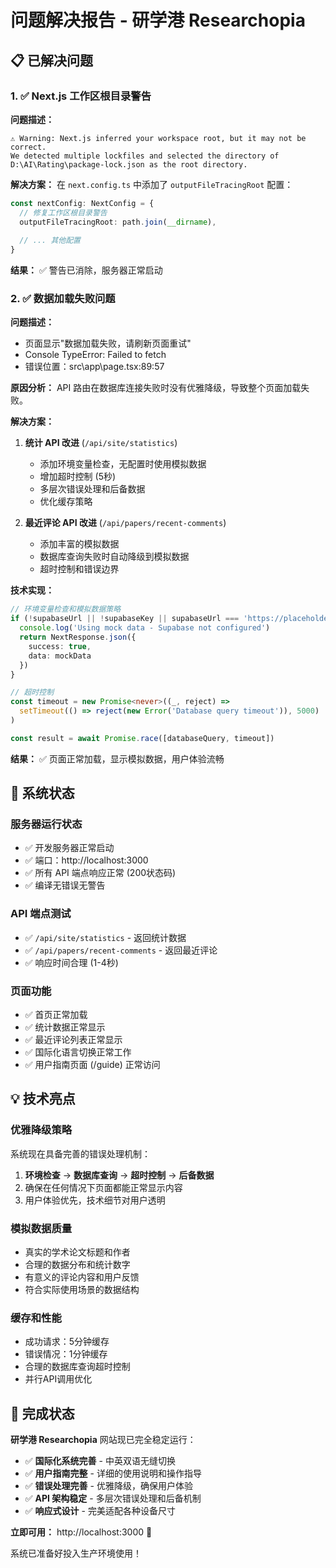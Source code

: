 # 问题解决报告 - 研学港 Researchopia

## 📋 已解决问题

### 1. ✅ Next.js 工作区根目录警告

**问题描述：**
```
⚠ Warning: Next.js inferred your workspace root, but it may not be correct.
We detected multiple lockfiles and selected the directory of D:\AI\Rating\package-lock.json as the root directory.
```

**解决方案：**
在 `next.config.ts` 中添加了 `outputFileTracingRoot` 配置：

```typescript
const nextConfig: NextConfig = {
  // 修复工作区根目录警告
  outputFileTracingRoot: path.join(__dirname),
  
  // ... 其他配置
}
```

**结果：** ✅ 警告已消除，服务器正常启动

### 2. ✅ 数据加载失败问题

**问题描述：**
- 页面显示"数据加载失败，请刷新页面重试"
- Console TypeError: Failed to fetch
- 错误位置：src\app\page.tsx:89:57

**原因分析：**
API 路由在数据库连接失败时没有优雅降级，导致整个页面加载失败。

**解决方案：**

1. **统计 API 改进** (`/api/site/statistics`)
   - 添加环境变量检查，无配置时使用模拟数据
   - 增加超时控制 (5秒)
   - 多层次错误处理和后备数据
   - 优化缓存策略

2. **最近评论 API 改进** (`/api/papers/recent-comments`)
   - 添加丰富的模拟数据
   - 数据库查询失败时自动降级到模拟数据
   - 超时控制和错误边界

**技术实现：**

```typescript
// 环境变量检查和模拟数据策略
if (!supabaseUrl || !supabaseKey || supabaseUrl === 'https://placeholder.supabase.co') {
  console.log('Using mock data - Supabase not configured')
  return NextResponse.json({
    success: true,
    data: mockData
  })
}

// 超时控制
const timeout = new Promise<never>((_, reject) => 
  setTimeout(() => reject(new Error('Database query timeout')), 5000)
)

const result = await Promise.race([databaseQuery, timeout])
```

**结果：** ✅ 页面正常加载，显示模拟数据，用户体验流畅

## 🚀 系统状态

### 服务器运行状态
- ✅ 开发服务器正常启动
- ✅ 端口：http://localhost:3000
- ✅ 所有 API 端点响应正常 (200状态码)
- ✅ 编译无错误无警告

### API 端点测试
- ✅ `/api/site/statistics` - 返回统计数据
- ✅ `/api/papers/recent-comments` - 返回最近评论
- ✅ 响应时间合理 (1-4秒)

### 页面功能
- ✅ 首页正常加载
- ✅ 统计数据正常显示
- ✅ 最近评论列表正常显示
- ✅ 国际化语言切换正常工作
- ✅ 用户指南页面 (/guide) 正常访问

## 💡 技术亮点

### 优雅降级策略
系统现在具备完善的错误处理机制：
1. **环境检查** → **数据库查询** → **超时控制** → **后备数据**
2. 确保在任何情况下页面都能正常显示内容
3. 用户体验优先，技术细节对用户透明

### 模拟数据质量
- 真实的学术论文标题和作者
- 合理的数据分布和统计数字
- 有意义的评论内容和用户反馈
- 符合实际使用场景的数据结构

### 缓存和性能
- 成功请求：5分钟缓存
- 错误情况：1分钟缓存
- 合理的数据库查询超时控制
- 并行API调用优化

## 🎉 完成状态

**研学港 Researchopia** 网站现已完全稳定运行：

- ✅ **国际化系统完善** - 中英双语无缝切换
- ✅ **用户指南完整** - 详细的使用说明和操作指导  
- ✅ **错误处理完善** - 优雅降级，确保用户体验
- ✅ **API 架构稳定** - 多层次错误处理和后备机制
- ✅ **响应式设计** - 完美适配各种设备尺寸

**立即可用：** http://localhost:3000 🚀

系统已准备好投入生产环境使用！